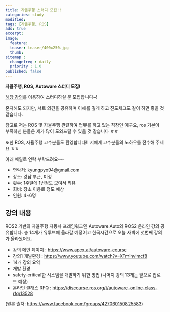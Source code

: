 ```yaml
---
title: 자율주행 스터디 모집!!
categories: study
modified: 
tags: [자율주행, ROS]
ads: true
excerpt:
image:
  feature:
  teaser: teaser/400x250.jpg
  thumb:
sitemap :
  changefreq : daily
  priority : 1.0
published: false
---
```


**자율주행, ROS, Autoware 스터디 모집!**


[해당 강의](https://www.apex.ai/autoware-course)를 이용하여 스터디하실 분 모집합니다~!

혼자해도 되지만, 서로 의견을 공유하며 이해를 깊게 하고 진도체크도 같이 하면 좋을 것 같습니다.

참고로 저는 ROS 및 자율주행 관련하여 업무를 하고 있는 직장인 이구요, ros 기본이 부족하신 분들은 제가 많이 도와드릴 수 있을 것 같습니다 ㅎㅎ

또한 ROS, 자율주행 고수분들도 환영합니다!! 저에게 고수분들의 노하우를 전수해 주세요 ㅎㅎ

아래 메일로 연락 부탁드려요~~

* 연락처: kyungpyo94@gmail.com
* 장소: 강남 부근, 미정
* 횟수: 1주일에 1번정도 모여서 리뷰
* 회비: 장소 이용료 정도 예상
* 인원: 4~6명

## 강의 내용

ROS2 기반의 자율주행 자동차 프레임워크인 Autoware.Auto와 ROS2 온라인 강의 공유합니다. 총 14개가 유투브에 올라갈 예정이고 한국시간으로 오늘 새벽에 첫번째 강의가 올라왔어요.
- 강의 메인 페이지 : https://www.apex.ai/autoware-course
- 강의1 개발환경 : https://www.youtube.com/watch?v=XTmlhvlmcf8
- 14개 강의 요약
- 개발 환경
- safety-critical한 시스템을 개발하기 위한 방법
(나머지 강의 13개는 앞으로 업로드 예정)
- 온라인 클래스 RFQ : https://discourse.ros.org/t/autoware-online-class-rfq/13528

(원본 출처: https://www.facebook.com/groups/427060150825583)
